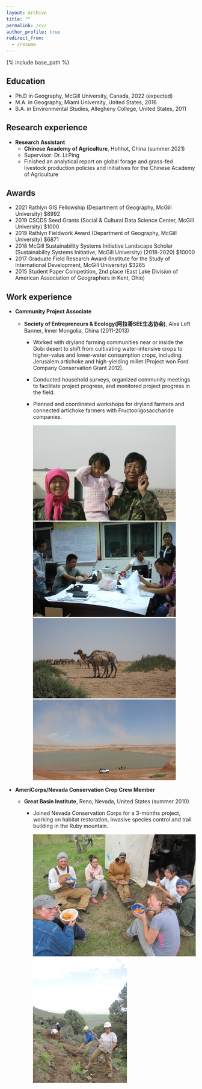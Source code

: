 ```yaml
---
layout: archive
title: ""
permalink: /cv/
author_profile: true
redirect_from:
  - /resume
---
```


{% include base_path %}

Education
----
* Ph.D in Geography, McGill University, Canada, 2022 (expected)
* M.A. in Geography, Miami University, United States, 2016
* B.A. in Environmental Studies, Allegheny College, United States, 2011


Research experience
----
* **Research Assistant** 
  * **Chinese Academy of Agriculture**, Hohhot, China (summer 2021)
  * Supervisor: Dr. Li Ping
  * Finished an analytical report on global forage and grass-fed livestock production policies and initiatives for the Chinese Academy of Agriculture
 
 
Awards
----
* 2021  Rathlyn GIS Fellowship (Department of Geography, McGill University) $8992
* 2019  CSCDS Seed Grants (Social & Cultural Data Science Center, McGill University) $1000
* 2019  Rathlyn Fieldwork Award (Department of Geography, McGill University) $6871
* 2018  McGill Sustainability Systems Initiative Landscape Scholar (Sustainability Systems Initiative, McGill University) (2018-2020) $10000
* 2017  Graduate Field Research Award (Institute for the Study of International Development, McGill University) $3265
* 2015  Student Paper Competition, 2nd place (East Lake Division of American Association of Geographers in Kent, Ohio) 


Work experience 
---- 
* **Community Project Associate**
  * **Society of Entrepreneurs & Ecology(阿拉善SEE生态协会)**, Alxa Left Banner, Inner Mongolia, China (2011-2013)
     * Worked with dryland farming communities near or inside the Gobi desert to shift from cultivating water-intensive crops to higher-value and lower-water consumption crops, including Jerusalem artichoke and high-yielding millet (Project won Ford Company Conservation Grant 2012).  
     * Conducted household surveys, organized community meetings to facilitate project progress, and monitored project progress in the field.  
     * Planned and coordinated workshops for dryland farmers and connected artichoke farmers with Fructooligosaccharide companies. 

       <img src="https://raw.githubusercontent.com/lucixlu/lucixlu.github.io/master/images/alxa1.jpeg" alt="Your image title" width="380"/><img src="https://raw.githubusercontent.com/lucixlu/lucixlu.github.io/master/images/alxa4.jpeg" alt="Your image title" width="380"/>  
       <img src="https://raw.githubusercontent.com/lucixlu/lucixlu.github.io/master/images/alxa2.jpeg" alt="Your image title" width="380"/><img src="https://raw.githubusercontent.com/lucixlu/lucixlu.github.io/master/images/alxa3.jpeg" alt="Your image title" width="380"/>

* **AmeriCorps/Nevada Conservation Crop Crew Member**
  * **Great Basin Institute**, Reno, Nevada, United States (summer 2010)
     * Joined Nevada Conservation Corps for a 3-months project, working on habitat restoration, invasive species control and trail building in the Ruby mountain.                                                            

        <img src="https://raw.githubusercontent.com/lucixlu/lucixlu.github.io/master/images/nevada1.jpeg" alt="Your image title" width="450"/><img src="https://raw.githubusercontent.com/lucixlu/lucixlu.github.io/master/images/nevada2.jpeg" alt="Your image title" width="250"/>
                                                                                                                               
